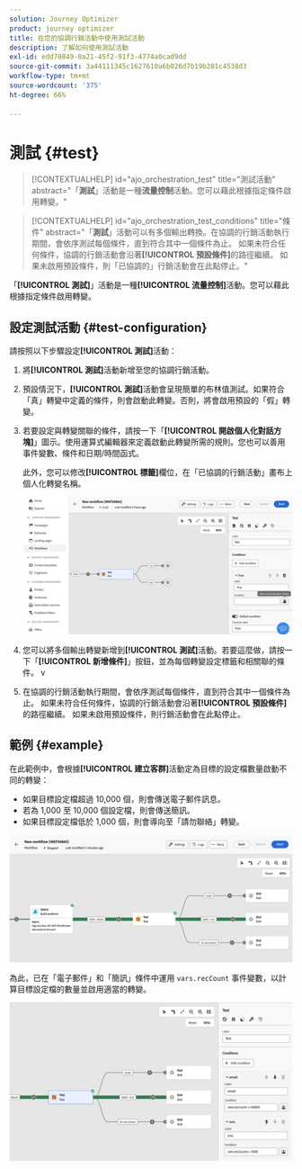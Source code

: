 ```yaml
---
solution: Journey Optimizer
product: journey optimizer
title: 在您的協調行銷活動中使用測試活動
description: 了解如何使用測試活動
exl-id: edd70849-0a21-45f2-91f3-4774a0cad9dd
source-git-commit: 3a44111345c1627610a6b026d7b19b281c4538d3
workflow-type: tm+mt
source-wordcount: '375'
ht-degree: 66%

---
```



# 測試 {#test}

>[!CONTEXTUALHELP]
>id="ajo_orchestration_test"
>title="測試活動"
>abstract="「**測試**」活動是一種&#x200B;**流量控制**&#x200B;活動。您可以藉此根據指定條件啟用轉變。"

>[!CONTEXTUALHELP]
>id="ajo_orchestration_test_conditions"
>title="條件"
>abstract="「**測試**」活動可以有多個輸出轉換。在協調的行銷活動執行期間，會依序測試每個條件，直到符合其中一個條件為止。 如果未符合任何條件，協調的行銷活動會沿著&#x200B;**[!UICONTROL 預設條件]**&#x200B;的路徑繼續。 如果未啟用預設條件，則「已協調的」行銷活動會在此點停止。"

「**[!UICONTROL 測試]**」活動是一種&#x200B;**[!UICONTROL 流量控制]**&#x200B;活動。您可以藉此根據指定條件啟用轉變。

## 設定測試活動 {#test-configuration}

請按照以下步驟設定&#x200B;**[!UICONTROL 測試]**&#x200B;活動：

1. 將&#x200B;**[!UICONTROL 測試]**&#x200B;活動新增至您的協調行銷活動。

1. 預設情況下，**[!UICONTROL 測試]**&#x200B;活動會呈現簡單的布林值測試。如果符合「真」轉變中定義的條件，則會啟動此轉變。否則，將會啟用預設的「假」轉變。

1. 若要設定與轉變關聯的條件，請按一下「**[!UICONTROL 開啟個人化對話方塊]**」圖示。使用運算式編輯器來定義啟動此轉變所需的規則。您也可以善用事件變數、條件和日期/時間函式。

   此外，您可以修改&#x200B;**[!UICONTROL 標籤]**&#x200B;欄位，在「已協調的行銷活動」畫布上個人化轉變名稱。

   ![](../assets/workflow-test-default.png)

1. 您可以將多個輸出轉變新增到&#x200B;**[!UICONTROL 測試]**&#x200B;活動。若要這麼做，請按一下「**[!UICONTROL 新增條件]**」按鈕，並為每個轉變設定標籤和相關聯的條件。
v
1. 在協調的行銷活動執行期間，會依序測試每個條件，直到符合其中一個條件為止。 如果未符合任何條件，協調的行銷活動會沿著&#x200B;**[!UICONTROL 預設條件]**&#x200B;的路徑繼續。 如果未啟用預設條件，則行銷活動會在此點停止。

## 範例 {#example}

在此範例中，會根據&#x200B;**[!UICONTROL 建立客群]**&#x200B;活動定為目標的設定檔數量啟動不同的轉變：

* 如果目標設定檔超過 10,000 個，則會傳送電子郵件訊息。
* 若為 1,000 至 10,000 個設定檔，則會傳送簡訊。
* 如果目標設定檔低於 1,000 個，則會導向至「請勿聯絡」轉變。

![](../assets/workflow-test-example.png)

為此，已在「電子郵件」和「簡訊」條件中運用 `vars.recCount` 事件變數，以計算目標設定檔的數量並啟用適當的轉變。

![](../assets/workflow-test-example-config.png)
